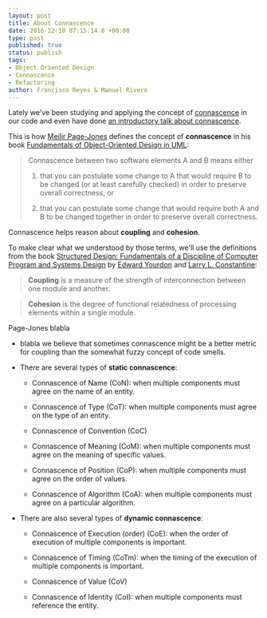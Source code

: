 ```yaml
---
layout: post
title: About Connascence
date: 2016-12-10 07:15:14.0 +00:00
type: post
published: true
status: publish
tags:
- Object Oriented Design
- Connascence
- Refactoring
author: Francisco Reyes & Manuel Rivero
---
```


Lately we've been studying and applying the concept of [connascence](http://connascence.io/) in our code and even have done [an introductory talk about connascence](http://slides.com/franreyesperdomo/connascence#/).

This is how [Meilir Page-Jones](https://www.linkedin.com/in/meilir-page-jones-a55132) defines the concept of **connascence** in his book [Fundamentals of Object-Oriented Design in UML](https://www.amazon.com/Fundamentals-Object-Oriented-Design-Meilir-Page-Jones/dp/020169946X/ref=asap_bc?ie=UTF8):

> Connascence between two software elements A and B means either
>
> 1. that you can postulate some change to A that would require B to be changed (or at least carefully checked) in order to preserve overall correctness, or
>
> 2. that you can postulate some change that would require both A and B to be changed together in order to preserve overall correctness.

Connascence helps reason about **coupling** and **cohesion**.

To make clear what we understood by those terms, we'll use the definitions from the book
[Structured Design: Fundamentals of a Discipline of Computer Program and Systems Design](http://www.goodreads.com/book/show/946145.Structured_Design) by [Edward Yourdon](https://en.wikipedia.org/wiki/Edward_Yourdon) and [Larry L. Constantine](https://en.wikipedia.org/wiki/Larry_Constantine):

> **Coupling** is a  measure of the strength of interconnection between one module and another.

> **Cohesion** is the degree of functional relatedness of processing elements within a single module.

Page-Jones blabla

* blabla we believe that sometimes connascence might be a better metric for coupling than the somewhat fuzzy concept of code smells.

* There are several types of **static connascence**:
  
  * Connascence of Name (CoN): when multiple components must agree on the name of an entity.

  * Connascence of Type (CoT): when multiple components must agree on the type of an entity.

  * Connascence of Convention (CoC)
  
  * Connascence of Meaning (CoM): when multiple components must agree on the meaning of specific values.
  
  * Connascence of Position (CoP): when multiple components must agree on the order of values.
  
  * Connascence of Algorithm (CoA): when multiple components must agree on a particular algorithm.

* There are also several types of **dynamic connascence**:
  
  * Connascence of Execution (order) (CoE): when the order of execution of multiple components is important.
  
  * Connascence of Timing (CoTm): when the timing of the execution of multiple components is important.

  * Connascence of Value (CoV)
  
  * Connascence of Identity (CoI): when multiple components must reference the entity.

